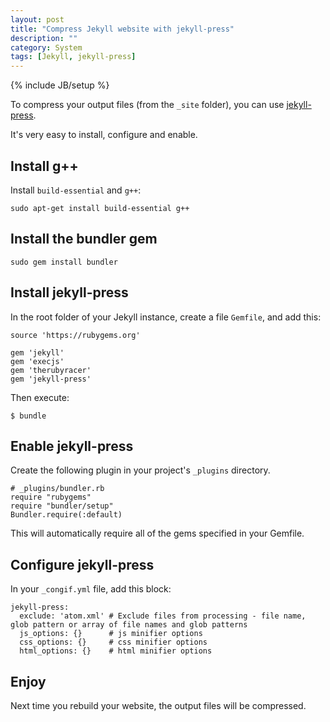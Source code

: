 ```yaml
---
layout: post
title: "Compress Jekyll website with jekyll-press"
description: ""
category: System
tags: [Jekyll, jekyll-press]
---
```

{% include JB/setup %}

To compress your output files (from the `_site` folder), you can use [jekyll-press](https://github.com/stereobooster/jekyll-press).

It's very easy to install, configure and enable.

## Install g++

Install `build-essential` and `g++`:

	sudo apt-get install build-essential g++

## Install the bundler gem

	sudo gem install bundler

## Install jekyll-press

In the root folder of your Jekyll instance, create a file `Gemfile`, and add this:

	source 'https://rubygems.org'

	gem 'jekyll'
	gem 'execjs'
	gem 'therubyracer'
	gem 'jekyll-press'

Then execute:

	$ bundle

## Enable jekyll-press

Create the following plugin in your project's `_plugins` directory.

	# _plugins/bundler.rb
	require "rubygems"
	require "bundler/setup"
	Bundler.require(:default)

This will automatically require all of the gems specified in your Gemfile.

## Configure jekyll-press

In your `_congif.yml` file, add this block:

	jekyll-press:
	  exclude: 'atom.xml' # Exclude files from processing - file name, glob pattern or array of file names and glob patterns
	  js_options: {}      # js minifier options
	  css_options: {}     # css minifier options
	  html_options: {}    # html minifier options

## Enjoy

Next time you rebuild your website, the output files will be compressed.